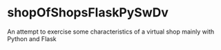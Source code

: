 # shopOfShopsFlaskPySwDv
An attempt to exercise some characteristics of a virtual shop mainly with Python and Flask
